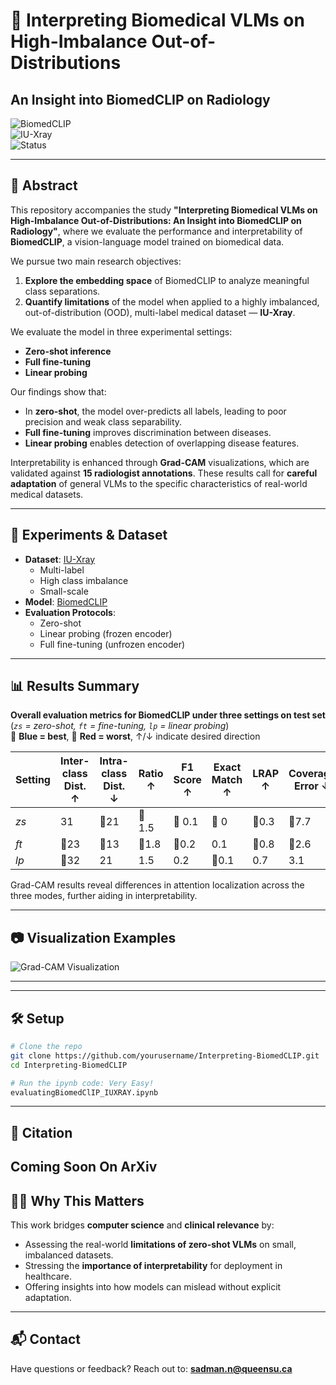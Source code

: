 # 🧠 Interpreting Biomedical VLMs on High-Imbalance Out-of-Distributions  
## An Insight into BiomedCLIP on Radiology

![BiomedCLIP](https://img.shields.io/badge/BiomedCLIP-Vision--Language--Model-blueviolet)  
![IU-Xray](https://img.shields.io/badge/Dataset-IU--Xray-lightgrey)  
![Status](https://img.shields.io/badge/Status-Research--In--Progress-yellow)

---

## 📌 Abstract

This repository accompanies the study **"Interpreting Biomedical VLMs on High-Imbalance Out-of-Distributions: An Insight into BiomedCLIP on Radiology"**, where we evaluate the performance and interpretability of **BiomedCLIP**, a vision-language model trained on biomedical data.

We pursue two main research objectives:
1. **Explore the embedding space** of BiomedCLIP to analyze meaningful class separations.
2. **Quantify limitations** of the model when applied to a highly imbalanced, out-of-distribution (OOD), multi-label medical dataset — **IU-Xray**.

We evaluate the model in three experimental settings:
- **Zero-shot inference**
- **Full fine-tuning**
- **Linear probing**

Our findings show that:
- In **zero-shot**, the model over-predicts all labels, leading to poor precision and weak class separability.
- **Full fine-tuning** improves discrimination between diseases.
- **Linear probing** enables detection of overlapping disease features.

Interpretability is enhanced through **Grad-CAM** visualizations, which are validated against **15 radiologist annotations**. These results call for **careful adaptation** of general VLMs to the specific characteristics of real-world medical datasets.

---

## 🧪 Experiments & Dataset

- **Dataset**: [IU-Xray](https://pubmed.ncbi.nlm.nih.gov/26133894/)
  - Multi-label
  - High class imbalance
  - Small-scale
- **Model**: [BiomedCLIP](https://huggingface.co/microsoft/BiomedCLIP-PubMedBERT_256-vit_base_patch16_224)
- **Evaluation Protocols**:
  - Zero-shot
  - Linear probing (frozen encoder)
  - Full fine-tuning (unfrozen encoder)

---

## 📊 Results Summary

**Overall evaluation metrics for BiomedCLIP under three settings on test set**  
(*`zs` = zero-shot, `ft` = fine-tuning, `lp` = linear probing*)  
🔵 **Blue = best**, 🔴 **Red = worst**, ↑/↓ indicate desired direction

| Setting     | Inter-class Dist. ↑ | Intra-class Dist. ↓ | Ratio ↑ | F1 Score ↑ | Exact Match ↑ | LRAP ↑ | Coverage Error ↓ | Time (min) ↓ |
|-------------|----------------------|-----------------------|----------|-------------|----------------|----------|---------------------|----------------|
| *zs*        | 31               | 🔴21             | 🔴 1.5 | 🔴 0.1    | 🔴 0       | 🔴0.3 | 🔴7.7             | —              |
| *ft*        | 🔴23          | 🔵13             | 🔵1.8 | 🔵0.2    | 0.1          | 🔵0.8 | 🔵2.6            | 🔴15        |
| *lp*        | 🔵32            | 21               | 1.5    | 0.2       | 🔵0.1       | 0.7    | 3.1               | 🔵6.1           |

Grad-CAM results reveal differences in attention localization across the three modes, further aiding in interpretability.

---

## 📷 Visualization Examples
![Grad-CAM Visualization](https://github.com/Nafiz95/BioVLM_Eval_CXR/blob/main/reduced_gradCXR.png)

---


---

## 🛠️ Setup

```bash
# Clone the repo
git clone https://github.com/yourusername/Interpreting-BiomedCLIP.git
cd Interpreting-BiomedCLIP

# Run the ipynb code: Very Easy!
evaluatingBiomedClIP_IUXRAY.ipynb
```

---

## 📢 Citation

Coming Soon On ArXiv
---

## 👩‍⚕️ Why This Matters

This work bridges **computer science** and **clinical relevance** by:
- Assessing the real-world **limitations of zero-shot VLMs** on small, imbalanced datasets.
- Stressing the **importance of interpretability** for deployment in healthcare.
- Offering insights into how models can mislead without explicit adaptation.

---

## 📬 Contact

Have questions or feedback? Reach out to: **sadman.n@queensu.ca**
